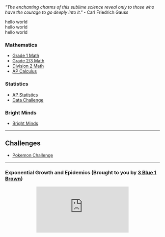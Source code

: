*"The enchanting charms of this sublime science reveal only to those who have the courage to go deeply into it."* - Carl Friedrich Gauss 

<div class="row">
  <div class="column">
hello world 
  </div>
  
  <div class="column"> 
  hello world 
</div>
  
  <div class="column"> 
  hello world 
</div>
</div>

### Mathematics 
* [Grade 1 Math](grade1.md)
* [Grade 2/3 Math](grade23.md)
* [Division 2 Math](div2.md)
* [AP Calculus](Calculus.md)

### Statistics
* [AP Statistics](APstatistics.md)
* [Data Challenge](datachallenge.md)

### Bright Minds
* [Bright Minds](Brightminds.md)

---


## Challenges

* <a href="https://MerrickMath.github.io/MerrickMath.github.io-PokemonChallenge/"> Pokemon Challenge</a> 

---

### Exponential Growth and Epidemics (Brought to you by <a href="https://www.youtube.com/channel/UCYO_jab_esuFRV4b17AJtAw"> 3 Blue 1 Brown</a>)
<p align="center"> 
  <iframe src="https://www.youtube.com/embed/Kas0tIxDvrg" frameborder="0" allow="accelerometer; autoplay; encrypted-media; gyroscope; picture-in-picture" allowfullscreen class="vid"></iframe> </p>



